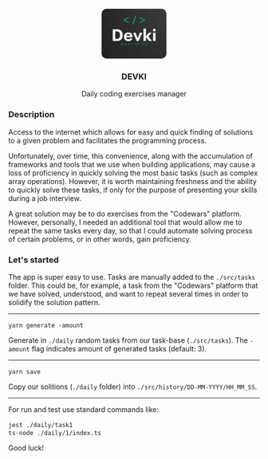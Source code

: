 <p align="center">
  <a href="https://github.com/sextus-empiricus">
    <img src="./src/assets/devki.jpg" alt="Logo" width=130 height=100 style="border-radius: 10px"/>
  </a>

<h3 align="center">DEVKI</h3>

  <p align="center">
         Daily coding exercises manager
    <br>
  </p>
</p>

### Description

Access to the internet which allows for easy and quick finding of solutions to a given problem and facilitates the
programming process.

Unfortunately, over time, this convenience, along with the accumulation of frameworks and tools that we use when
building applications, may cause a loss of proficiency in quickly solving the most basic tasks (such as complex array
operations). However, it is worth maintaining freshness and the ability to quickly solve these tasks, if only for the
purpose of presenting your skills during a job interview.

A great solution may be to do exercises from the "Codewars" platform. However, personally, I needed an additional tool
that
would allow me to repeat the same tasks every day, so that I could automate solving process of certain problems, or in
other words, gain proficiency.

### Let's started

The app is super easy to use. Tasks are manually added to the `./src/tasks` folder. This could be, for example, a task
from the "Codewars" platform that we have solved, understood, and want to repeat several times in order to solidify the
solution pattern.
___

    yarn generate -amount

Generate in `./daily` random tasks from our task-base (`./src/tasks`). The `-amount` flag indicates amount of generated
tasks (default: 3).
___

    yarn save 

Copy our solitions (`./daily` folder) into `./src/history/DD-MM-YYYY/HH_MM_SS`.
___
For run and test use standard commands like:

    jest ./daily/task1
    ts-node ./daily/1/index.ts

Good luck!